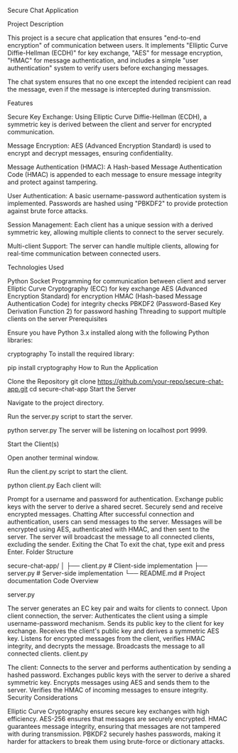 Secure Chat Application

Project Description

This project is a secure chat application that ensures "end-to-end encryption" of communication between users. It implements "Elliptic Curve Diffie-Hellman (ECDH)" for key exchange, "AES" for message encryption, "HMAC" for message authentication, and includes a simple "user authentication" system to verify users before exchanging messages.

The chat system ensures that no one except the intended recipient can read the message, even if the message is intercepted during transmission.

Features

Secure Key Exchange: Using Elliptic Curve Diffie-Hellman (ECDH), a symmetric key is derived between the client and server for encrypted communication.

Message Encryption: AES (Advanced Encryption Standard) is used to encrypt and decrypt messages, ensuring confidentiality.

Message Authentication (HMAC): A Hash-based Message Authentication Code (HMAC) is appended to each message to ensure message integrity and protect against tampering.

User Authentication: A basic username-password authentication system is implemented. Passwords are hashed using "PBKDF2" to provide protection against brute force attacks.

Session Management: Each client has a unique session with a derived symmetric key, allowing multiple clients to connect to the server securely.

Multi-client Support: The server can handle multiple clients, allowing for real-time communication between connected users.

Technologies Used

Python
Socket Programming for communication between client and server
Elliptic Curve Cryptography (ECC) for key exchange
AES (Advanced Encryption Standard) for encryption
HMAC (Hash-based Message Authentication Code) for integrity checks
PBKDF2 (Password-Based Key Derivation Function 2) for password hashing
Threading to support multiple clients on the server
Prerequisites

Ensure you have Python 3.x installed along with the following Python libraries:

cryptography
To install the required library:

pip install cryptography
How to Run the Application

Clone the Repository
git clone https://github.com/your-repo/secure-chat-app.git
cd secure-chat-app
Start the Server

Navigate to the project directory.

Run the server.py script to start the server.

python server.py
The server will be listening on localhost port 9999.

Start the Client(s)

Open another terminal window.

Run the client.py script to start the client.

python client.py
Each client will:

Prompt for a username and password for authentication.
Exchange public keys with the server to derive a shared secret.
Securely send and receive encrypted messages.
Chatting
After successful connection and authentication, users can send messages to the server.
Messages will be encrypted using AES, authenticated with HMAC, and then sent to the server.
The server will broadcast the message to all connected clients, excluding the sender.
Exiting the Chat
To exit the chat, type exit and press Enter.
Folder Structure

secure-chat-app/
│
├── client.py           # Client-side implementation
├── server.py           # Server-side implementation
└── README.md           # Project documentation
Code Overview

server.py

The server generates an EC key pair and waits for clients to connect.
Upon client connection, the server:
Authenticates the client using a simple username-password mechanism.
Sends its public key to the client for key exchange.
Receives the client's public key and derives a symmetric AES key.
Listens for encrypted messages from the client, verifies HMAC integrity, and decrypts the message.
Broadcasts the message to all connected clients.
client.py

The client:
Connects to the server and performs authentication by sending a hashed password.
Exchanges public keys with the server to derive a shared symmetric key.
Encrypts messages using AES and sends them to the server.
Verifies the HMAC of incoming messages to ensure integrity.
Security Considerations

Elliptic Curve Cryptography ensures secure key exchanges with high efficiency.
AES-256 ensures that messages are securely encrypted.
HMAC guarantees message integrity, ensuring that messages are not tampered with during transmission.
PBKDF2 securely hashes passwords, making it harder for attackers to break them using brute-force or dictionary attacks.
